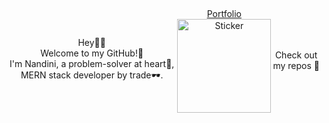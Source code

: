 <div style="display: flex; justify-content: center; align-items: center; height: 100vh; text-align: center;">

Hey👋🏻  
Welcome to my GitHub!🚀  
I'm Nandini, a problem-solver at heart💟, MERN stack developer by trade🕶️.

[Portfolio](https://nandinim.vercel.app/)  
<img src="https://octodex.github.com/images/octonaut.jpg" alt="Sticker" width="150" height="150"/>

Check out my repos 🔽

</div>
